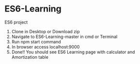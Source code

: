 # ES6-Learning
ES6 project

1. Clone in Desktop or Download zip
2. Navigate to ES6-Learning-master in cmd or Terminal
3. Run npm start command
4. In browser access localhost:9000
5. Done!! You should see ES6 Learning page with calculator and Amortization table
